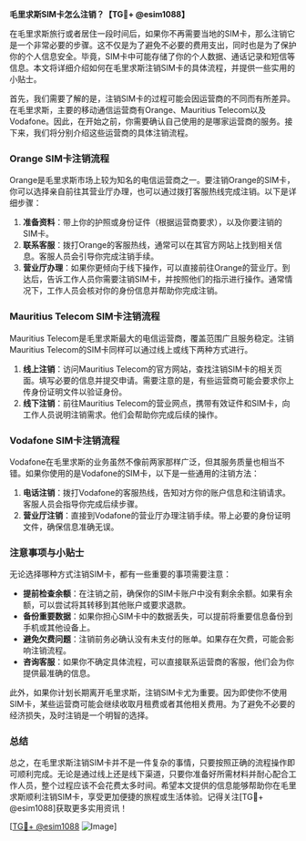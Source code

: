 **毛里求斯SIM卡怎么注销？【TG💪+ @esim1088】**

在毛里求斯旅行或者居住一段时间后，如果你不再需要当地的SIM卡，那么注销它是一个非常必要的步骤。这不仅是为了避免不必要的费用支出，同时也是为了保护你的个人信息安全。毕竟，SIM卡中可能存储了你的个人数据、通话记录和短信等信息。本文将详细介绍如何在毛里求斯注销SIM卡的具体流程，并提供一些实用的小贴士。

首先，我们需要了解的是，注销SIM卡的过程可能会因运营商的不同而有所差异。在毛里求斯，主要的移动通信运营商有Orange、Mauritius Telecom以及Vodafone。因此，在开始之前，你需要确认自己使用的是哪家运营商的服务。接下来，我们将分别介绍这些运营商的具体注销流程。

### Orange SIM卡注销流程

Orange是毛里求斯市场上较为知名的电信运营商之一。要注销Orange的SIM卡，你可以选择亲自前往其营业厅办理，也可以通过拨打客服热线完成注销。以下是详细步骤：

1. **准备资料**：带上你的护照或身份证件（根据运营商要求），以及你要注销的SIM卡。
2. **联系客服**：拨打Orange的客服热线，通常可以在其官方网站上找到相关信息。客服人员会引导你完成注销手续。
3. **营业厅办理**：如果你更倾向于线下操作，可以直接前往Orange的营业厅。到达后，告诉工作人员你需要注销SIM卡，并按照他们的指示进行操作。通常情况下，工作人员会核对你的身份信息并帮助你完成注销。

### Mauritius Telecom SIM卡注销流程

Mauritius Telecom是毛里求斯最大的电信运营商，覆盖范围广且服务稳定。注销Mauritius Telecom的SIM卡同样可以通过线上或线下两种方式进行。

1. **线上注销**：访问Mauritius Telecom的官方网站，查找注销SIM卡的相关页面。填写必要的信息并提交申请。需要注意的是，有些运营商可能会要求你上传身份证明文件以验证身份。
2. **线下注销**：前往Mauritius Telecom的营业网点，携带有效证件和SIM卡，向工作人员说明注销需求。他们会帮助你完成后续的操作。

### Vodafone SIM卡注销流程

Vodafone在毛里求斯的业务虽然不像前两家那样广泛，但其服务质量也相当不错。如果你使用的是Vodafone的SIM卡，以下是一些通用的注销方法：

1. **电话注销**：拨打Vodafone的客服热线，告知对方你的账户信息和注销请求。客服人员会指导你完成后续步骤。
2. **营业厅注销**：直接到Vodafone的营业厅办理注销手续。带上必要的身份证明文件，确保信息准确无误。

### 注意事项与小贴士

无论选择哪种方式注销SIM卡，都有一些重要的事项需要注意：

- **提前检查余额**：在注销之前，确保你的SIM卡账户中没有剩余余额。如果有余额，可以尝试将其转移到其他账户或要求退款。
- **备份重要数据**：如果你担心SIM卡中的数据丢失，可以提前将重要信息备份到手机或其他设备上。
- **避免欠费问题**：注销前务必确认没有未支付的账单。如果存在欠费，可能会影响注销流程。
- **咨询客服**：如果你不确定具体流程，可以直接联系运营商的客服，他们会为你提供最准确的信息。

此外，如果你计划长期离开毛里求斯，注销SIM卡尤为重要。因为即使你不使用SIM卡，某些运营商可能会继续收取月租费或者其他相关费用。为了避免不必要的经济损失，及时注销是一个明智的选择。

### 总结

总之，在毛里求斯注销SIM卡并不是一件复杂的事情，只要按照正确的流程操作即可顺利完成。无论是通过线上还是线下渠道，只要你准备好所需材料并耐心配合工作人员，整个过程应该不会花费太多时间。希望本文提供的信息能够帮助你在毛里求斯顺利注销SIM卡，享受更加便捷的旅程或生活体验。记得关注[TG💪+ @esim1088]获取更多实用资讯！

[[TG💪+ @esim1088](https://t.me/s/esim1088) ![Image](https://i.postimg.cc/4NQfJmqS/Snipaste-2025-05-13-00-14-12.png)]